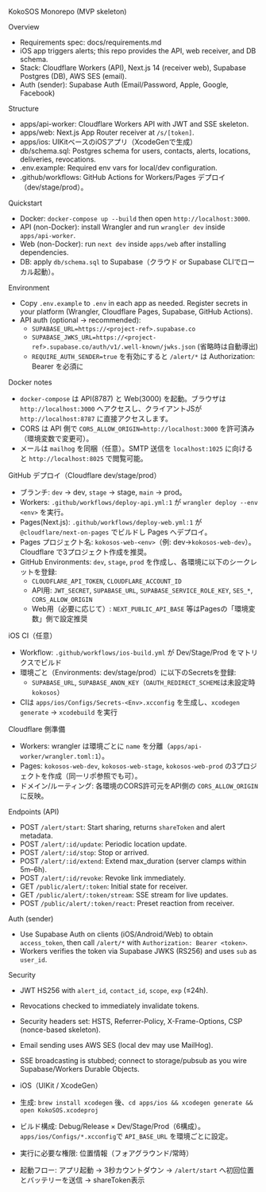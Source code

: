 KokoSOS Monorepo (MVP skeleton)

Overview
- Requirements spec: docs/requirements.md
- iOS app triggers alerts; this repo provides the API, web receiver, and DB schema.
- Stack: Cloudflare Workers (API), Next.js 14 (receiver web), Supabase Postgres (DB), AWS SES (email).
 - Auth (sender): Supabase Auth (Email/Password, Apple, Google, Facebook)

Structure
- apps/api-worker: Cloudflare Workers API with JWT and SSE skeleton.
- apps/web: Next.js App Router receiver at `/s/[token]`.
- apps/ios: UIKitベースのiOSアプリ（XcodeGenで生成）
- db/schema.sql: Postgres schema for users, contacts, alerts, locations, deliveries, revocations.
- .env.example: Required env vars for local/dev configuration.
- .github/workflows: GitHub Actions for Workers/Pages デプロイ（dev/stage/prod）。

Quickstart
- Docker: `docker-compose up --build` then open `http://localhost:3000`.
- API (non-Docker): install Wrangler and run `wrangler dev` inside `apps/api-worker`.
- Web (non-Docker): run `next dev` inside `apps/web` after installing dependencies.
- DB: apply `db/schema.sql` to Supabase（クラウド or Supabase CLIでローカル起動）。

Environment
- Copy `.env.example` to `.env` in each app as needed. Register secrets in your platform (Wrangler, Cloudflare Pages, Supabase, GitHub Actions).
 - API auth (optional → recommended):
   - `SUPABASE_URL=https://<project-ref>.supabase.co`
   - `SUPABASE_JWKS_URL=https://<project-ref>.supabase.co/auth/v1/.well-known/jwks.json` (省略時は自動導出)
   - `REQUIRE_AUTH_SENDER=true` を有効にすると `/alert/*` は Authorization: Bearer <Supabase access_token> を必須に

Docker notes
- `docker-compose` は API(8787) と Web(3000) を起動。ブラウザは `http://localhost:3000` へアクセスし、クライアントJSが `http://localhost:8787` に直接アクセスします。
- CORS は API 側で `CORS_ALLOW_ORIGIN=http://localhost:3000` を許可済み（環境変数で変更可）。
- メールは `mailhog` を同梱（任意）。SMTP 送信を `localhost:1025` に向けると `http://localhost:8025` で閲覧可能。

GitHub デプロイ（Cloudflare dev/stage/prod）
- ブランチ: `dev` → dev, `stage` → stage, `main` → prod。
- Workers: `.github/workflows/deploy-api.yml:1` が `wrangler deploy --env <env>` を実行。
- Pages(Next.js): `.github/workflows/deploy-web.yml:1` が `@cloudflare/next-on-pages` でビルドし Pages へデプロイ。
- Pages プロジェクト名: `kokosos-web-<env>`（例: dev→`kokosos-web-dev`）。Cloudflare で3プロジェクト作成を推奨。
- GitHub Environments: `dev`, `stage`, `prod` を作成し、各環境に以下のシークレットを登録:
  - `CLOUDFLARE_API_TOKEN`, `CLOUDFLARE_ACCOUNT_ID`
  - API用: `JWT_SECRET`, `SUPABASE_URL`, `SUPABASE_SERVICE_ROLE_KEY`, `SES_*`, `CORS_ALLOW_ORIGIN`
  - Web用（必要に応じて）: `NEXT_PUBLIC_API_BASE` 等はPagesの「環境変数」側で設定推奨

iOS CI（任意）
- Workflow: `.github/workflows/ios-build.yml` が Dev/Stage/Prod をマトリクスでビルド
- 環境ごと（Environments: dev/stage/prod）に以下のSecretsを登録:
  - `SUPABASE_URL`, `SUPABASE_ANON_KEY`（`OAUTH_REDIRECT_SCHEME`は未設定時 `kokosos`）
- CIは `apps/ios/Configs/Secrets-<Env>.xcconfig` を生成し、`xcodegen generate` → `xcodebuild` を実行

Cloudflare 側準備
- Workers: wrangler は環境ごとに `name` を分離（`apps/api-worker/wrangler.toml:1`）。
- Pages: `kokosos-web-dev`, `kokosos-web-stage`, `kokosos-web-prod` の3プロジェクトを作成（同一リポ参照でも可）。
- ドメイン/ルーティング: 各環境のCORS許可元をAPI側の `CORS_ALLOW_ORIGIN` に反映。

Endpoints (API)
- POST `/alert/start`: Start sharing, returns `shareToken` and alert metadata.
- POST `/alert/:id/update`: Periodic location update.
- POST `/alert/:id/stop`: Stop or arrived.
- POST `/alert/:id/extend`: Extend max_duration (server clamps within 5m–6h).
- POST `/alert/:id/revoke`: Revoke link immediately.
- GET `/public/alert/:token`: Initial state for receiver.
- GET `/public/alert/:token/stream`: SSE stream for live updates.
- POST `/public/alert/:token/react`: Preset reaction from receiver.

Auth (sender)
- Use Supabase Auth on clients (iOS/Android/Web) to obtain `access_token`, then call `/alert/*` with `Authorization: Bearer <token>`.
- Workers verifies the token via Supabase JWKS (RS256) and uses `sub` as `user_id`.

Security
- JWT HS256 with `alert_id`, `contact_id`, `scope`, `exp` (≤24h).
- Revocations checked to immediately invalidate tokens.
- Security headers set: HSTS, Referrer-Policy, X-Frame-Options, CSP (nonce-based skeleton).

- Email sending uses AWS SES (local dev may use MailHog).
- SSE broadcasting is stubbed; connect to storage/pubsub as you wire Supabase/Workers Durable Objects.
- iOS（UIKit / XcodeGen）
- 生成: `brew install xcodegen` 後、`cd apps/ios && xcodegen generate && open KokoSOS.xcodeproj`
- ビルド構成: Debug/Release × Dev/Stage/Prod（6構成）。`apps/ios/Configs/*.xcconfig`で `API_BASE_URL` を環境ごとに設定。
- 実行に必要な権限: 位置情報（フォアグラウンド/常時）
- 起動フロー: アプリ起動 → 3秒カウントダウン → `/alert/start` へ初回位置とバッテリーを送信 → shareToken表示
